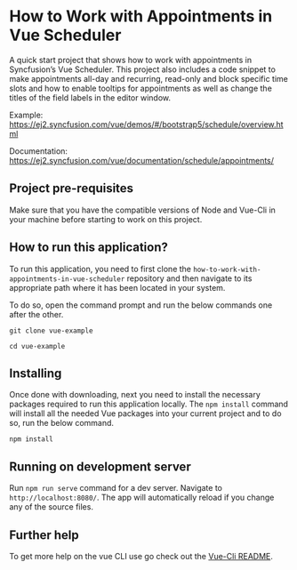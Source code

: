 # How to Work with Appointments in Vue Scheduler 

A quick start project that shows how to work with appointments in Syncfusion’s Vue Scheduler. This project also includes a code snippet to make appointments all-day and recurring, read-only and block specific time slots and how to enable tooltips for appointments as well as change the titles of the field labels in the editor window.

Example: https://ej2.syncfusion.com/vue/demos/#/bootstrap5/schedule/overview.html

Documentation: https://ej2.syncfusion.com/vue/documentation/schedule/appointments/ 

## Project pre-requisites

Make sure that you have the compatible versions of Node and Vue-Cli in your machine before starting to work on this project.

## How to run this application?

To run this application, you need to first clone the `how-to-work-with-appointments-in-vue-scheduler` repository and then navigate to its appropriate path where it has been located in your system.

To do so, open the command prompt and run the below commands one after the other.

```
git clone vue-example

cd vue-example
```

## Installing

Once done with downloading, next you need to install the necessary packages required to run this application locally. The `npm install` command will install all the needed Vue packages into your current project and to do so, run the below command.

```
npm install
```

## Running on development server

Run `npm run serve` command for a dev server. Navigate to `http://localhost:8080/`. The app will automatically reload if you change any of the source files.

## Further help

To get more help on the vue CLI use go check out the [Vue-Cli README](https://github.com/vuejs/vue-cli/blob/master/README.md).

